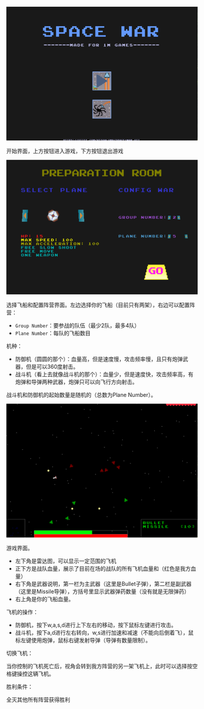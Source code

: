 ![welcome](./snapshot/welcome.png)

开始界面，上方按钮进入游戏，下方按钮退出游戏  


![select-ship](./snapshot/select_ship.png)

选择飞船和配置阵营界面。左边选择你的飞船（目前只有两架），右边可以配置阵营：

* `Group Number`：要参战的队伍（最少2队，最多4队）
* `Plane Number`：每队的飞船数目

机种：

* 防御机（圆圆的那个）：血量高，但是速度慢，攻击频率慢，且只有炮弹武器，但是可以360度射击。
* 战斗机（看上去就像战斗机的那个）：血量少，但是速度快，攻击频率高，有炮弹和导弹两种武器，炮弹只可以向飞行方向射击。

战斗机和防御机的起始数量是随机的（总数为Plane Number）。


![gaming](./snapshot/gaming.png)

游戏界面。  

* 左下角是雷达图，可以显示一定范围的飞机
* 正下方是战队血量，展示了目前在场的战队的所有飞机血量和（红色是我方血量）
* 右下角是武器说明，第一栏为主武器（这里是Bullet子弹），第二栏是副武器（这里是Missile导弹），方括号里显示武器弹药数量（没有就是无限弹药）
* 右上角是你的飞船血量。

飞机的操作：  

* 防御机，按下w,a,s,d进行上下左右的移动，按下鼠标左键进行攻击。  
* 战斗机，按下a,d进行左右转向，w,s进行加速和减速（不能向后倒着飞），鼠标左键使用炮弹，鼠标右键发射导弹（导弹有数量限制）。  

切换飞机：  

当你控制的飞机死亡后，视角会转到我方阵营的另一架飞机上，此时可以选择按空格键操控这辆飞机。

胜利条件：

全灭其他所有阵营获得胜利

